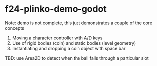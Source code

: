 # f24-plinko-demo-godot
 
Note: demo is not complete, this just demonstrates a couple of the core concepts
1. Moving a character controller with A/D keys
2. Use of rigid bodies (coin) and static bodies (level geometry)
3. Instantiating and dropping a coin object with space bar

TBD: use Area2D to detect when the ball falls through a particular slot
